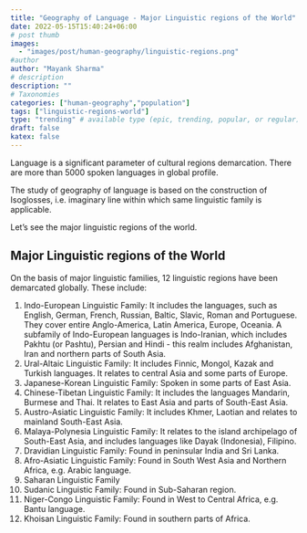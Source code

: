 ```yaml
---
title: "Geography of Language - Major Linguistic regions of the World"
date: 2022-05-15T15:40:24+06:00
# post thumb
images:
  - "images/post/human-geography/linguistic-regions.png"
#author
author: "Mayank Sharma"
# description
description: ""
# Taxonomies
categories: ["human-geography","population"]
tags: ["linguistic-regions-world"]
type: "trending" # available type (epic, trending, popular, or regular)
draft: false
katex: false
---
```


Language is a significant parameter of cultural regions demarcation. There are more than 5000 spoken languages in global profile. 

The study of geography of language is based on the construction of Isoglosses, i.e. imaginary line within which same linguistic family is applicable.

Let’s see the major linguistic regions of the world.


## Major Linguistic regions of the World

On the basis of major linguistic families, 12 linguistic regions have been demarcated globally. These include:

1. Indo-European Linguistic Family: It includes the languages, such as English, German, French, Russian, Baltic, Slavic, Roman and Portuguese. They cover entire Anglo-America, Latin America, Europe, Oceania. A subfamily of Indo-European languages is Indo-Iranian, which includes Pakhtu (or Pashtu), Persian and Hindi - this realm includes Afghanistan, Iran and northern parts of South Asia.
2. Ural-Altaic Linguistic Family: It includes Finnic, Mongol, Kazak and Turkish languages. It relates to central Asia and some parts of Europe.
3. Japanese-Korean Linguistic Family: Spoken in some parts of East Asia.
4. Chinese-Tibetan Linguistic Family: It includes the languages Mandarin, Burmese and Thai. It relates to East Asia and parts of South-East Asia.
5. Austro-Asiatic Linguistic Family: It includes Khmer, Laotian and relates to mainland South-East Asia.
6. Malaya-Polynesia Linguistic Family: It relates to the island archipelago of South-East Asia, and includes languages like Dayak (Indonesia), Filipino. 
7. Dravidian Linguistic Family: Found in peninsular India and Sri Lanka.
8. Afro-Asiatic Linguistic Family: Found in South West Asia and Northern Africa, e.g. Arabic language.
9. Saharan Linguistic Family
10. Sudanic Linguistic Family: Found in Sub-Saharan region. 
11. Niger-Congo Linguistic Family: Found in West to Central Africa, e.g. Bantu language.
12. Khoisan Linguistic Family: Found in southern parts of Africa.
